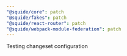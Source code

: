 ```yaml
---
"@squide/core": patch
"@squide/fakes": patch
"@squide/react-router": patch
"@squide/webpack-module-federation": patch
---
```


Testing changeset configuration
